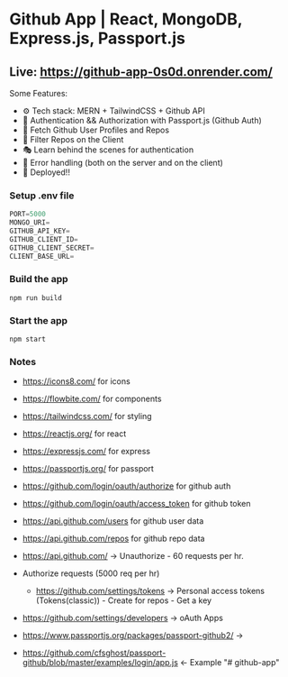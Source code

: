 # Github App | React, MongoDB, Express.js, Passport.js

## Live: https://github-app-0s0d.onrender.com/

Some Features:

- ⚙️ Tech stack: MERN + TailwindCSS + Github API
- 🔑 Authentication && Authorization with Passport.js (Github Auth)
- 👾 Fetch Github User Profiles and Repos
- 🚀 Filter Repos on the Client
- 🎭 Learn behind the scenes for authentication
- 🐛 Error handling (both on the server and on the client)
- 🎃 Deployed!!

### Setup .env file

```js
PORT=5000
MONGO_URI=
GITHUB_API_KEY=
GITHUB_CLIENT_ID=
GITHUB_CLIENT_SECRET=
CLIENT_BASE_URL=
```

### Build the app

```shell
npm run build
```

### Start the app

```shell
npm start
```

### Notes

- https://icons8.com/ for icons
- https://flowbite.com/ for components
- https://tailwindcss.com/ for styling
- https://reactjs.org/ for react
- https://expressjs.com/ for express
- https://passportjs.org/ for passport

- https://github.com/login/oauth/authorize for github auth
- https://github.com/login/oauth/access_token for github token
- https://api.github.com/users for github user data
- https://api.github.com/repos for github repo data

- https://api.github.com/ -> Unauthorize - 60 requests per hr.
- Authorize requests (5000 req per hr)
  - https://github.com/settings/tokens -> Personal access tokens (Tokens(classic)) - Create for repos - Get a key
- https://github.com/settings/developers -> oAuth Apps

- https://www.passportjs.org/packages/passport-github2/ ->
- https://github.com/cfsghost/passport-github/blob/master/examples/login/app.js <- Example
"# github-app" 

